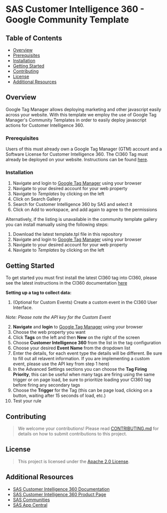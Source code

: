 # SAS Customer Intelligence 360 - Google Community Template

## Table of Contents

* <a href="#overview">Overview</a>
* <a href="#prerequisites">Prerequisites</a>
* <a href="#installation">Installation</a>
* <a href="#getting-started">Getting Started</a>
* <a href="#contributing">Contributing</a>
* <a href="#license">License</a>
* <a href="#resources">Additional Resources</a>

## Overview

Google Tag Manager allows deploying marketing and other javascript easily across your website. With this template we employ the use of Google Tag Manager's Community Templates in order to easily deploy javascript actions for Customer Intelligence 360.

### Prerequisites

Users of this must already own a Google Tag Manager (GTM) account and a Software License for Customer Intelligence 360. The CI360 Tag must already be deployed on your website. Instructions can be found [here](https://go.documentation.sas.com/doc/en/cintcdc/production.a/cintag/ing-sastag-config.htm).

### Installation

1. Navigate and login to [Google Tag Manager](https://tagmanager.google.com/) using your browser
2. Navigate to your desired account for your web property
3. Navigate to *Templates* by clicking on the left
4. Click on Search Gallery
5. Search for Customer Intelligence 360 by SAS and select it
6. Click on Add to workspace, and add again to agree to the permissions

Alternatively, if the listing is unavailable in the community template gallery you can install manually using the following steps:

1. Download the latest template.tpl file in this repository
2. Navigate and login to [Google Tag Manager](https://tagmanager.google.com/) using your browser
3. Navigate to your desired account for your web property
4. Navigate to *Templates* by clicking on the left

## Getting Started

To get started you must first install the latest CI360 tag into CI360, please see the latest instructions in the CI360 documentation [here](https://go.documentation.sas.com/doc/en/cintcdc/production.a/cintag/ing-sastag-config.htm)

**Setting up a tag to collect data:**

1. (Optional for Custom Events) Create a custom event in the CI360 User Interface. 

*Note: Please note the API key for the Custom Event*

2. **Navigate** and **login** to [Google Tag Manager](https://tagmanager.google.com/) using your browser
3. Choose the web property you want
4. Click **Tags** on the left and then **New** on the right of the screen
5. Choose **Customer Intelligence 360** from the list in the tag configuration
6. Choose your desired **Event Name** from the dropdown list
7. Enter the details, for each event type the details will be different. Be sure to fill out all relavent information. If you are implementing a custom event, please use the API key from step 1 here)
8. In the Advanced Settings sections you can choose the **Tag Firing Priority**, this can be useful when many tags are firing using the same trigger or on page load, be sure to prioritize loading your CI360 tag before firing any secondary tags
9. Choose the **Trigger** for the Tag (this can be page load, clicking on a button, waiting after 15 seconds of load, etc.)
10. Test your rule


## Contributing

> We welcome your contributions! Please read [CONTRIBUTING.md](CONTRIBUTING.md) for details on how to submit contributions to this project. 

## License

> This project is licensed under the [Apache 2.0 License](LICENSE).

## Additional Resources

* [SAS Customer Intelligence 360 Documentation](https://go.documentation.sas.com/doc/en/cintcdc/production.a/cintwlcm/home.htm)
* [SAS Customer Intelligence 360 Product Page](https://www.sas.com/en_us/solutions/customer-intelligence.html)
* [SAS Communities](https://communities.sas.com/)
* [SAS App Central](https://cloud.sas.com/appcentral)